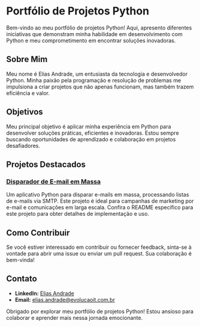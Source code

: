 # Portfólio de Projetos Python

Bem-vindo ao meu portfólio de projetos Python! Aqui, apresento diferentes iniciativas que demonstram minha habilidade em desenvolvimento com Python e meu comprometimento em encontrar soluções inovadoras.

## Sobre Mim

Meu nome é Elias Andrade, um entusiasta da tecnologia e desenvolvedor Python. Minha paixão pela programação e resolução de problemas me impulsiona a criar projetos que não apenas funcionam, mas também trazem eficiência e valor.

## Objetivos

Meu principal objetivo é aplicar minha experiência em Python para desenvolver soluções práticas, eficientes e inovadoras. Estou sempre buscando oportunidades de aprendizado e colaboração em projetos desafiadores.

## Projetos Destacados

### [Disparador de E-mail em Massa]([https://chaos4455.github.io/Python-Projects/DISPARAEMAILAPP](https://github.com/chaos4455/Python-2023/tree/main/DISPARAEMAILAPP))
Um aplicativo Python para disparar e-mails em massa, processando listas de e-mails via SMTP. Este projeto é ideal para campanhas de marketing por e-mail e comunicações em larga escala. Confira o README específico para este projeto para obter detalhes de implementação e uso.

## Como Contribuir

Se você estiver interessado em contribuir ou fornecer feedback, sinta-se à vontade para abrir uma issue ou enviar um pull request. Sua colaboração é bem-vinda!

## Contato

- **LinkedIn:** [Elias Andrade](link-para-linkedin)
- **Email:** elias.andrade@evolucaoit.com.br

Obrigado por explorar meu portfólio de projetos Python! Estou ansioso para colaborar e aprender mais nessa jornada emocionante.
